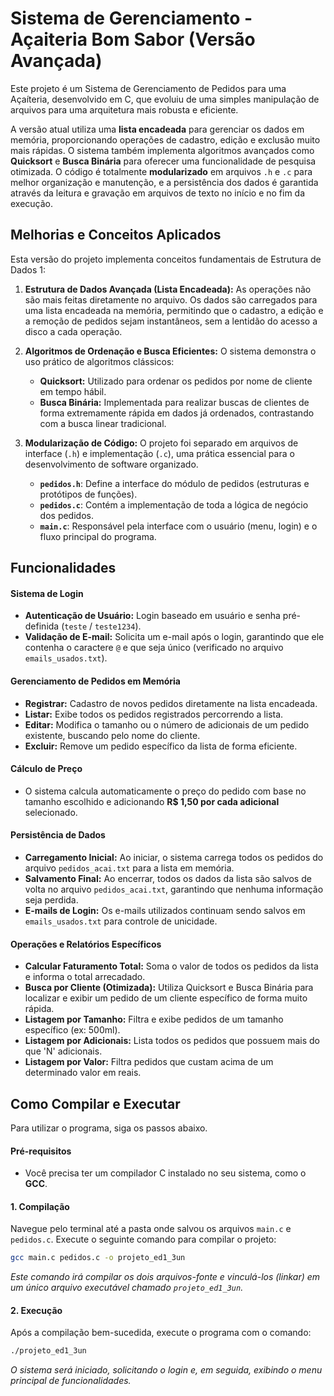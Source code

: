 # Sistema de Gerenciamento - Açaiteria Bom Sabor (Versão Avançada)

Este projeto é um Sistema de Gerenciamento de Pedidos para uma Açaíteria, desenvolvido em C, que evoluiu de uma simples manipulação de arquivos para uma arquitetura mais robusta e eficiente.

A versão atual utiliza uma **lista encadeada** para gerenciar os dados em memória, proporcionando operações de cadastro, edição e exclusão muito mais rápidas. O sistema também implementa algoritmos avançados como **Quicksort** e **Busca Binária** para oferecer uma funcionalidade de pesquisa otimizada. O código é totalmente **modularizado** em arquivos `.h` e `.c` para melhor organização e manutenção, e a persistência dos dados é garantida através da leitura e gravação em arquivos de texto no início e no fim da execução.

## Melhorias e Conceitos Aplicados

Esta versão do projeto implementa conceitos fundamentais de Estrutura de Dados 1:

1.  **Estrutura de Dados Avançada (Lista Encadeada):** As operações não são mais feitas diretamente no arquivo. Os dados são carregados para uma lista encadeada na memória, permitindo que o cadastro, a edição e a remoção de pedidos sejam instantâneos, sem a lentidão do acesso a disco a cada operação.

2.  **Algoritmos de Ordenação e Busca Eficientes:** O sistema demonstra o uso prático de algoritmos clássicos:

      * **Quicksort:** Utilizado para ordenar os pedidos por nome de cliente em tempo hábil.
      * **Busca Binária:** Implementada para realizar buscas de clientes de forma extremamente rápida em dados já ordenados, contrastando com a busca linear tradicional.

3.  **Modularização de Código:** O projeto foi separado em arquivos de interface (`.h`) e implementação (`.c`), uma prática essencial para o desenvolvimento de software organizado.

      * **`pedidos.h`**: Define a interface do módulo de pedidos (estruturas e protótipos de funções).
      * **`pedidos.c`**: Contém a implementação de toda a lógica de negócio dos pedidos.
      * **`main.c`**: Responsável pela interface com o usuário (menu, login) e o fluxo principal do programa.

## Funcionalidades

#### Sistema de Login

  * **Autenticação de Usuário:** Login baseado em usuário e senha pré-definida (`teste` / `teste1234`).
  * **Validação de E-mail:** Solicita um e-mail após o login, garantindo que ele contenha o caractere `@` e que seja único (verificado no arquivo `emails_usados.txt`).

#### Gerenciamento de Pedidos em Memória

  * **Registrar:** Cadastro de novos pedidos diretamente na lista encadeada.
  * **Listar:** Exibe todos os pedidos registrados percorrendo a lista.
  * **Editar:** Modifica o tamanho ou o número de adicionais de um pedido existente, buscando pelo nome do cliente.
  * **Excluir:** Remove um pedido específico da lista de forma eficiente.

#### Cálculo de Preço

  * O sistema calcula automaticamente o preço do pedido com base no tamanho escolhido e adicionando **R$ 1,50 por cada adicional** selecionado.

#### Persistência de Dados

  * **Carregamento Inicial:** Ao iniciar, o sistema carrega todos os pedidos do arquivo `pedidos_acai.txt` para a lista em memória.
  * **Salvamento Final:** Ao encerrar, todos os dados da lista são salvos de volta no arquivo `pedidos_acai.txt`, garantindo que nenhuma informação seja perdida.
  * **E-mails de Login:** Os e-mails utilizados continuam sendo salvos em `emails_usados.txt` para controle de unicidade.

#### Operações e Relatórios Específicos

  * **Calcular Faturamento Total:** Soma o valor de todos os pedidos da lista e informa o total arrecadado.
  * **Busca por Cliente (Otimizada):** Utiliza Quicksort e Busca Binária para localizar e exibir um pedido de um cliente específico de forma muito rápida.
  * **Listagem por Tamanho:** Filtra e exibe pedidos de um tamanho específico (ex: 500ml).
  * **Listagem por Adicionais:** Lista todos os pedidos que possuem mais do que 'N' adicionais.
  * **Listagem por Valor:** Filtra pedidos que custam acima de um determinado valor em reais.

## Como Compilar e Executar

Para utilizar o programa, siga os passos abaixo.

#### Pré-requisitos

  * Você precisa ter um compilador C instalado no seu sistema, como o **GCC**.

#### 1\. Compilação

Navegue pelo terminal até a pasta onde salvou os arquivos `main.c` e `pedidos.c`. Execute o seguinte comando para compilar o projeto:

```bash
gcc main.c pedidos.c -o projeto_ed1_3un
```

*Este comando irá compilar os dois arquivos-fonte e vinculá-los (linkar) em um único arquivo executável chamado `projeto_ed1_3un`.*

#### 2\. Execução

Após a compilação bem-sucedida, execute o programa com o comando:

```bash
./projeto_ed1_3un
```

*O sistema será iniciado, solicitando o login e, em seguida, exibindo o menu principal de funcionalidades.*
